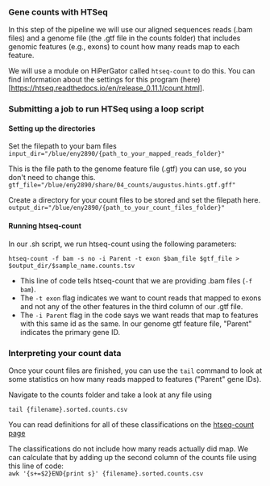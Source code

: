 ### Gene counts with HTSeq

In this step of the pipeline we will use our aligned sequences reads (.bam files) and a genome file (the .gtf file in the counts folder) that includes genomic features (e.g., exons) to count how many reads map to each feature.  

We will use a module on HiPerGator called ```htseq-count``` to do this. You can find information about the settings for this program (here)[https://htseq.readthedocs.io/en/release_0.11.1/count.html].  

### Submitting a job to run HTSeq using a loop script


#### Setting up the directories  

Set the filepath to your bam files
```input_dir="/blue/eny2890/{path_to_your_mapped_reads_folder}"```  

This is the file path to the genome feature file (.gtf) you can use, so you don't need to change this.  
```gtf_file="/blue/eny2890/share/04_counts/augustus.hints.gtf.gff"```   


Create a directory for your count files to be stored and set the filepath here.
```output_dir="/blue/eny2890/{path_to_your_count_files_folder}"```


#### Running htseq-count
In our .sh script, we run htseq-count using the following parameters:  

```htseq-count -f bam -s no -i Parent -t exon $bam_file $gtf_file > $output_dir/$sample_name.counts.tsv```  

+ This line of code tells htseq-count that we are providing .bam files (```-f bam```). 
+ The ```-t exon``` flag indicates we want to count reads that mapped to exons and not any of the other features in the third column of our .gtf file. 
+ The ```-i Parent``` flag in the code says we want reads that map to features with this same id as the same. In our genome gtf feature file, "Parent" indicates the primary gene ID.


### Interpreting your count data  

Once your count files are finished, you can use the ```tail``` command to look at some statistics on how many reads mapped to features ("Parent" gene IDs).  

Navigate to the counts folder and take a look at any file using 

```tail {filename}.sorted.counts.csv```  

You can read definitions for all of these classifications on the [htseq-count page](https://htseq.readthedocs.io/en/release_0.11.1/count.html#0)  

The classifications do not include how many reads actually did map. We can calculate that by adding up the second column of the counts file using this line of code:   
```awk '{s+=$2}END{print s}' {filename}.sorted.counts.csv```